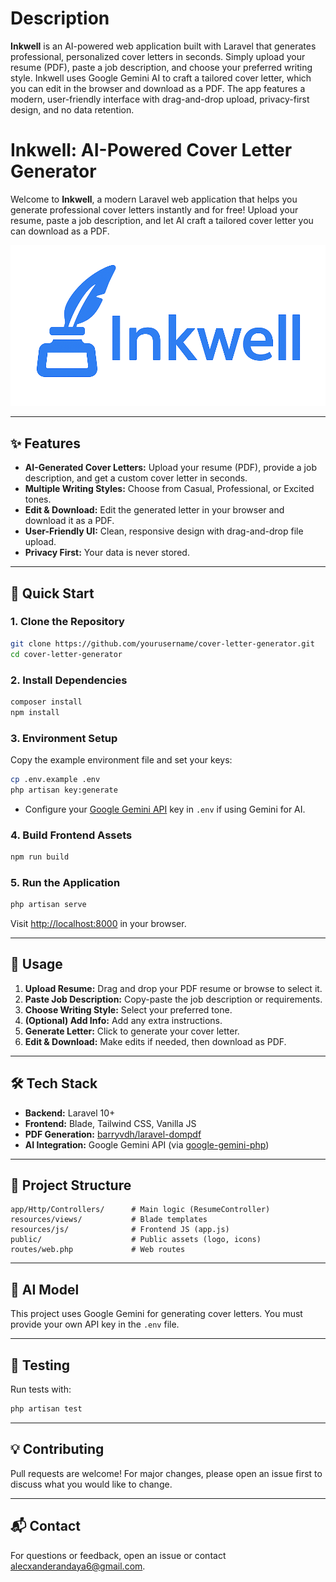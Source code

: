 
# Description

**Inkwell** is an AI-powered web application built with Laravel that generates professional, personalized cover letters in seconds. Simply upload your resume (PDF), paste a job description, and choose your preferred writing style. Inkwell uses Google Gemini AI to craft a tailored cover letter, which you can edit in the browser and download as a PDF. The app features a modern, user-friendly interface with drag-and-drop upload, privacy-first design, and no data retention.

# Inkwell: AI-Powered Cover Letter Generator

Welcome to **Inkwell**, a modern Laravel web application that helps you generate professional cover letters instantly and for free! Upload your resume, paste a job description, and let AI craft a tailored cover letter you can download as a PDF.

<p align="center">
  <img src="public/inkwell_logo_transparent_orig.png" alt="Inkwell Logo"/>
</p>

---

## ✨ Features

- **AI-Generated Cover Letters:** Upload your resume (PDF), provide a job description, and get a custom cover letter in seconds.
- **Multiple Writing Styles:** Choose from Casual, Professional, or Excited tones.
- **Edit & Download:** Edit the generated letter in your browser and download it as a PDF.
- **User-Friendly UI:** Clean, responsive design with drag-and-drop file upload.
- **Privacy First:** Your data is never stored.

---

## 🚀 Quick Start

### 1. Clone the Repository
```bash
git clone https://github.com/yourusername/cover-letter-generator.git
cd cover-letter-generator
```

### 2. Install Dependencies
```bash
composer install
npm install
```

### 3. Environment Setup
Copy the example environment file and set your keys:
```bash
cp .env.example .env
php artisan key:generate
```

- Configure your [Google Gemini API](https://ai.google.dev/) key in `.env` if using Gemini for AI.

### 4. Build Frontend Assets
```bash
npm run build
```

### 5. Run the Application
```bash
php artisan serve
```
Visit [http://localhost:8000](http://localhost:8000) in your browser.

---

## 📝 Usage
1. **Upload Resume:** Drag and drop your PDF resume or browse to select it.
2. **Paste Job Description:** Copy-paste the job description or requirements.
3. **Choose Writing Style:** Select your preferred tone.
4. **(Optional) Add Info:** Add any extra instructions.
5. **Generate Letter:** Click to generate your cover letter.
6. **Edit & Download:** Make edits if needed, then download as PDF.

---

## 🛠️ Tech Stack
- **Backend:** Laravel 10+
- **Frontend:** Blade, Tailwind CSS, Vanilla JS
- **PDF Generation:** [barryvdh/laravel-dompdf](https://github.com/barryvdh/laravel-dompdf)
- **AI Integration:** Google Gemini API (via [google-gemini-php](https://github.com/GoogleCloudPlatform/google-gemini-php))

---

## 📂 Project Structure
```
app/Http/Controllers/      # Main logic (ResumeController)
resources/views/           # Blade templates
resources/js/              # Frontend JS (app.js)
public/                    # Public assets (logo, icons)
routes/web.php             # Web routes
```

---

## 🤖 AI Model
This project uses Google Gemini for generating cover letters. You must provide your own API key in the `.env` file.

---

## 🧪 Testing
Run tests with:
```bash
php artisan test
```

---

## 💡 Contributing
Pull requests are welcome! For major changes, please open an issue first to discuss what you would like to change.

---

## 📬 Contact
For questions or feedback, open an issue or contact [alecxanderandaya6@gmail.com](alecxanderandaya6@gmail.com).
